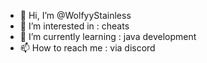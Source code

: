 - 👋 Hi, I’m @WolfyyStainless
- 👀 I’m interested in : cheats
- 🌱 I’m currently learning : java development
- 📫 How to reach me : via discord

<!---
WolfyyStainless/WolfyyStainless is a ✨ special ✨ repository because its `README.md` (this file) appears on your GitHub profile.
You can click the Preview link to take a look at your changes.
--->
